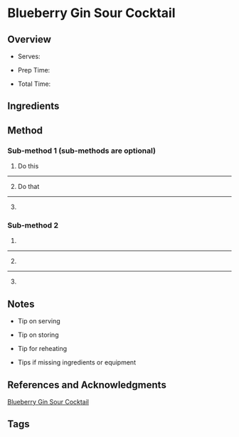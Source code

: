 # Blueberry Gin Sour Cocktail

## Overview

- Serves:

- Prep Time:

- Total Time:

## Ingredients



## Method

### Sub-method 1 (sub-methods are optional)

1. Do this
---
2. Do that
---
3.

### Sub-method 2

1.
---
2.
---
3.

## Notes

- Tip on serving

- Tip on storing

- Tip for reheating

- Tips if missing ingredients or equipment

## References and Acknowledgments

[Blueberry Gin Sour Cocktail](http://www.supergoldenbakes.com/2014/10/blueberry-gin-sour-cocktail.html?showComment=1413149955337#c7297390963562661256)

## Tags


